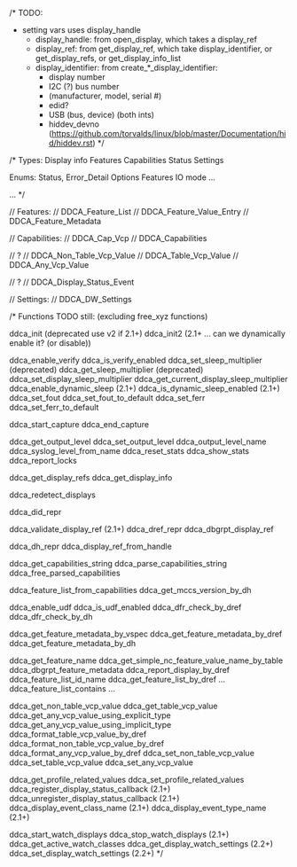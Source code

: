 
/*
TODO:
 - setting vars uses display_handle
    - display_handle: from open_display, which takes a display_ref
    - display_ref: from get_display_ref, which take display_identifier, or get_display_refs, or get_display_info_list
    - display_identifier: from create_*_display_identifier:
        - display number
        - I2C (?) bus number
        - (manufacturer, model, serial #)
        - edid?
        - USB (bus, device) (both ints)
        - hiddev_devno (https://github.com/torvalds/linux/blob/master/Documentation/hid/hiddev.rst)
*/



/*
Types:
    Display info
    Features
    Capabilities
    Status
    Settings

Enums:
    Status, Error_Detail
    Options
    Features
    IO mode
    ...

...
*/

// Features:
//   DDCA_Feature_List
//   DDCA_Feature_Value_Entry
//   DDCA_Feature_Metadata

// Capabilities:
//   DDCA_Cap_Vcp
//   DDCA_Capabilities

// ?
//   DDCA_Non_Table_Vcp_Value
//   DDCA_Table_Vcp_Value
//   DDCA_Any_Vcp_Value

// ?
//   DDCA_Display_Status_Event

// Settings:
//   DDCA_DW_Settings



/*
Functions TODO still: (excluding free_xyz functions)

ddca_init (deprecated use v2 if 2.1+)
ddca_init2  (2.1+ ... can we dynamically enable it? (or disable))

ddca_enable_verify
ddca_is_verify_enabled
ddca_set_sleep_multiplier (deprecated)
ddca_get_sleep_multiplier (deprecated)
ddca_set_display_sleep_multiplier
ddca_get_current_display_sleep_multiplier
ddca_enable_dynamic_sleep (2.1+)
ddca_is_dynamic_sleep_enabled (2.1+)
ddca_set_fout
ddca_set_fout_to_default
ddca_set_ferr
ddca_set_ferr_to_default

ddca_start_capture
ddca_end_capture

ddca_get_output_level
ddca_set_output_level
ddca_output_level_name
ddca_syslog_level_from_name
ddca_reset_stats
ddca_show_stats
ddca_report_locks

ddca_get_display_refs
ddca_get_display_info

ddca_redetect_displays

ddca_did_repr

ddca_validate_display_ref (2.1+)
ddca_dref_repr
ddca_dbgrpt_display_ref

ddca_dh_repr
ddca_display_ref_from_handle

ddca_get_capabilities_string
ddca_parse_capabilities_string  ddca_free_parsed_capabilities

ddca_feature_list_from_capabilities
ddca_get_mccs_version_by_dh

ddca_enable_udf
ddca_is_udf_enabled
ddca_dfr_check_by_dref
ddca_dfr_check_by_dh

ddca_get_feature_metadata_by_vspec
ddca_get_feature_metadata_by_dref
ddca_get_feature_metadata_by_dh

ddca_get_feature_name
ddca_get_simple_nc_feature_value_name_by_table
ddca_dbgrpt_feature_metadata
ddca_report_display_by_dref
ddca_feature_list_id_name
ddca_get_feature_list_by_dref
...
ddca_feature_list_contains
...

ddca_get_non_table_vcp_value
ddca_get_table_vcp_value
ddca_get_any_vcp_value_using_explicit_type
ddca_get_any_vcp_value_using_implicit_type
ddca_format_table_vcp_value_by_dref
ddca_format_non_table_vcp_value_by_dref
ddca_format_any_vcp_value_by_dref
ddca_set_non_table_vcp_value
ddca_set_table_vcp_value
ddca_set_any_vcp_value

ddca_get_profile_related_values
ddca_set_profile_related_values
ddca_register_display_status_callback (2.1+)
ddca_unregister_display_status_callback (2.1+)
ddca_display_event_class_name (2.1+)
ddca_display_event_type_name (2.1+)

ddca_start_watch_displays
ddca_stop_watch_displays (2.1+)
ddca_get_active_watch_classes
ddca_get_display_watch_settings (2.2+)
ddca_set_display_watch_settings (2.2+)
*/